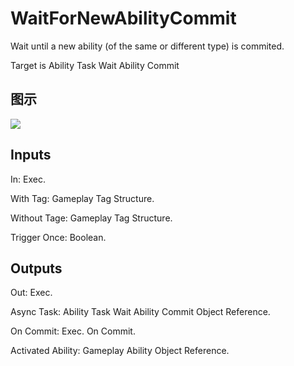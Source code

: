 # WaitForNewAbilityCommit

Wait until a new ability (of the same or different type) is commited.

Target is Ability Task Wait Ability Commit

## 图示

![]($-20221218-17333718.png)

## Inputs

In: Exec.

With Tag: Gameplay Tag Structure.

Without Tage: Gameplay Tag Structure.

Trigger Once: Boolean.  

## Outputs

Out: Exec.

Async Task: Ability Task Wait Ability Commit Object Reference.

On Commit: Exec. On Commit.

Activated Ability: Gameplay Ability Object Reference.

